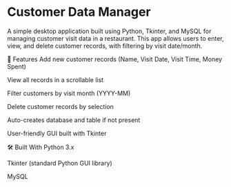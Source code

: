 # Customer Data Manager
A simple desktop application built using Python, Tkinter, and MySQL for managing customer visit data in a restaurant. This app allows users to enter, view, and delete customer records, with filtering by visit date/month.

🧰 Features
Add new customer records (Name, Visit Date, Visit Time, Money Spent)

View all records in a scrollable list

Filter customers by visit month (YYYY-MM)

Delete customer records by selection

Auto-creates database and table if not present

User-friendly GUI built with Tkinter

🛠️ Built With
Python 3.x

Tkinter (standard Python GUI library)

MySQL

